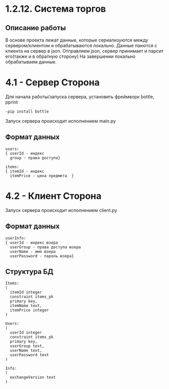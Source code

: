 # 1.2.12. Система торгов
## Описание работы
В основе проекта лежат данные, которые сериализуются между сервером/клиентом и обрабатываются локально.
Данные пакются с клиента на сервер в json.
Отправляем json, сервер принимает и парсит его(также и в обратную сторону)
На завершении локально обрабатываем данные.

# 4.1 - Сервер Сторона
Для начала работы/запуска сервера, установить фреймворк bottle, pprint
```
-pip install bottle
```
Запуск сервера происходит исполнением main.py

## Формат данных
```
users:
{ userId - индекс
  group - права доступа}
```
```
items:
{ itemId - индекс
  itemPrice - цена предмета  }
```

# 4.2 - Клиент Сторона
Запуск сервера происходит исполнением client.py

## Формат данных
```
userInfo:
{ userId - индекс юзера
  userGroup - права доступа юзера
  userName - имя юзера
  userPassword - пароль юзера}
```
## Структура БД
```
Items:
(
  itemId integer
  constraint items_pk
  primary key,
  itemName text,
  itemPrice integer
)
```
```
Users:
(
  userId integer 
  constraint items_pk
  primary key,
  userGroup text,
  userName text,
  userPassword text
)
```
```
Info:
(
  exchangeVersion text
)
```

